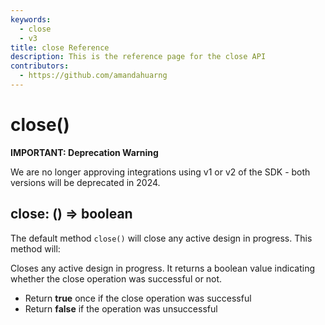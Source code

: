 ```yaml
---
keywords:
  - close
  - v3
title: close Reference
description: This is the reference page for the close API
contributors:
  - https://github.com/amandahuarng
--- 
```


# close()

<InlineAlert variant="error" slots="header, text" />

**IMPORTANT: Deprecation Warning**

We are no longer approving integrations using v1 or v2 of the SDK - both versions will be deprecated in 2024.

## close: () => boolean

The default method `close()` will close any active design in progress. This method will:

Closes any active design in progress. It returns a boolean value indicating whether the close operation was successful or not.

* Return **true** once if the close operation was successful
* Return **false** if the operation was unsuccessful
